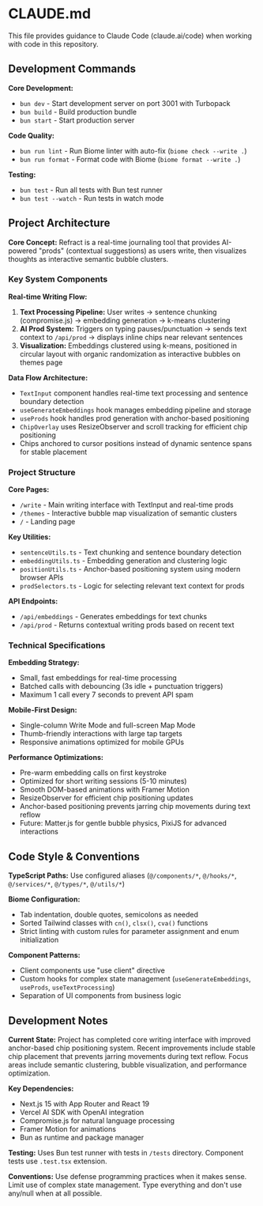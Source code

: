 # CLAUDE.md

This file provides guidance to Claude Code (claude.ai/code) when working with code in this repository.

## Development Commands

**Core Development:**

- `bun dev` - Start development server on port 3001 with Turbopack
- `bun build` - Build production bundle
- `bun start` - Start production server

**Code Quality:**

- `bun run lint` - Run Biome linter with auto-fix (`biome check --write .`)
- `bun run format` - Format code with Biome (`biome format --write .`)

**Testing:**

- `bun test` - Run all tests with Bun test runner
- `bun test --watch` - Run tests in watch mode

## Project Architecture

**Core Concept:** Refract is a real-time journaling tool that provides AI-powered "prods" (contextual suggestions) as users write, then visualizes thoughts as interactive semantic bubble clusters.

### Key System Components

**Real-time Writing Flow:**

1. **Text Processing Pipeline:** User writes → sentence chunking (compromise.js) → embedding generation → k-means clustering
2. **AI Prod System:** Triggers on typing pauses/punctuation → sends text context to `/api/prod` → displays inline chips near relevant sentences
3. **Visualization:** Embeddings clustered using k-means, positioned in circular layout with organic randomization as interactive bubbles on themes page

**Data Flow Architecture:**

- `TextInput` component handles real-time text processing and sentence boundary detection
- `useGenerateEmbeddings` hook manages embedding pipeline and storage
- `useProds` hook handles prod generation with anchor-based positioning
- `ChipOverlay` uses ResizeObserver and scroll tracking for efficient chip positioning
- Chips anchored to cursor positions instead of dynamic sentence spans for stable placement

### Project Structure

**Core Pages:**

- `/write` - Main writing interface with TextInput and real-time prods
- `/themes` - Interactive bubble map visualization of semantic clusters
- `/` - Landing page

**Key Utilities:**

- `sentenceUtils.ts` - Text chunking and sentence boundary detection
- `embeddingUtils.ts` - Embedding generation and clustering logic
- `positionUtils.ts` - Anchor-based positioning system using modern browser APIs
- `prodSelectors.ts` - Logic for selecting relevant text context for prods

**API Endpoints:**

- `/api/embeddings` - Generates embeddings for text chunks
- `/api/prod` - Returns contextual writing prods based on recent text

### Technical Specifications

**Embedding Strategy:**

- Small, fast embeddings for real-time processing
- Batched calls with debouncing (3s idle + punctuation triggers)
- Maximum 1 call every 7 seconds to prevent API spam

**Mobile-First Design:**

- Single-column Write Mode and full-screen Map Mode
- Thumb-friendly interactions with large tap targets
- Responsive animations optimized for mobile GPUs

**Performance Optimizations:**

- Pre-warm embedding calls on first keystroke
- Optimized for short writing sessions (5-10 minutes)
- Smooth DOM-based animations with Framer Motion
- ResizeObserver for efficient chip positioning updates
- Anchor-based positioning prevents jarring chip movements during text reflow
- Future: Matter.js for gentle bubble physics, PixiJS for advanced interactions

## Code Style & Conventions

**TypeScript Paths:** Use configured aliases (`@/components/*`, `@/hooks/*`, `@/services/*`, `@/types/*`, `@/utils/*`)

**Biome Configuration:**

- Tab indentation, double quotes, semicolons as needed
- Sorted Tailwind classes with `cn()`, `clsx()`, `cva()` functions
- Strict linting with custom rules for parameter assignment and enum initialization

**Component Patterns:**

- Client components use "use client" directive
- Custom hooks for complex state management (`useGenerateEmbeddings`, `useProds`, `useTextProcessing`)
- Separation of UI components from business logic

## Development Notes

**Current State:** Project has completed core writing interface with improved anchor-based chip positioning system. Recent improvements include stable chip placement that prevents jarring movements during text reflow. Focus areas include semantic clustering, bubble visualization, and performance optimization.

**Key Dependencies:**

- Next.js 15 with App Router and React 19
- Vercel AI SDK with OpenAI integration
- Compromise.js for natural language processing
- Framer Motion for animations
- Bun as runtime and package manager

**Testing:** Uses Bun test runner with tests in `/tests` directory. Component tests use `.test.tsx` extension.

**Conventions:** Use defense programming practices when it makes sense. Limit use of complex state management. Type everything and don't use any/null when at all possible.
